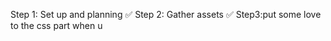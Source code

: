 Step 1: Set up and planning ✅
Step 2: Gather assets ✅ 
Step3:put some love to the css part when u 








